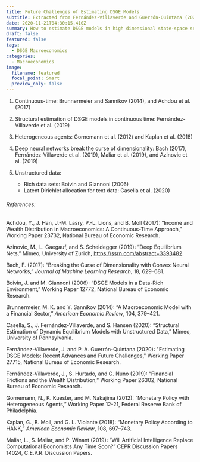 ```yaml
---
title: Future Challenges of Estimating DSGE Models
subtitle: Extracted from Fernández-Villaverde and Guerrón-Quintana (2020)
date: 2020-11-21T04:30:15.410Z
summary: How to estimate DSGE models in high dimensional state-space settings.
draft: false
featured: false
tags:
  - DSGE Macroeconomics
categories:
  - Macroeconomics
image:
  filename: featured
  focal_point: Smart
  preview_only: false
---
```

1. Continuous-time: Brunnermeier and Sannikov (2014), and Achdou et al. (2017)
2. Structural estimation of DSGE models in continuous time: Fernández-Villaverde et al. (2019)
3. Heterogeneous agents: Gornemann et al. (2012) and Kaplan et al. (2018)
4. Deep neural networks break the curse of dimensionality: Bach (2017), Fernández-Villaverde et al. (2019), Maliar et al. (2019), and Azinovic et al. (2019)
5. Unstructured data:

   * Rich data sets: Boivin and Giannoni (2006)
   * Latent Dirichlet allocation for text data: Casella et al. (2020)

###### References:

Achdou, Y., J. Han, J.-M. Lasry, P.-L. Lions, and B. Moll (2017): “Income and Wealth Distribution in Macroeconomics: A Continuous-Time Approach,” Working Paper 23732, National Bureau of Economic Research.

Azinovic, M., L. Gaegauf, and S. Scheidegger (2019): “Deep Equilibrium Nets,” Mimeo, University of Zurich, https://ssrn.com/abstract=3393482.

Bach, F. (2017): “Breaking the Curse of Dimensionality with Convex Neural Networks,” *Journal of Machine Learning Research*, 18, 629–681.

Boivin, J. and M. Giannoni (2006): “DSGE Models in a Data-Rich Environment,” Working Paper 12772, National Bureau of Economic Research.

Brunnermeier, M. K. and Y. Sannikov (2014): “A Macroeconomic Model with a Financial Sector,” *American Economic Review*, 104, 379–421.

Casella, S., J. Fernández-Villaverde, and S. Hansen (2020): “Structural Estimation of Dynamic Equilibrium Models with Unstructured Data,” Mimeo, University of Pennsylvania.

Fernández-Villaverde, J. and P. A. Guerrón-Quintana (2020): "Estimating DSGE Models: Recent Advances and Future Challenges," Working Paper 27715, National Bureau of Economic Research.

Fernández-Villaverde, J., S. Hurtado, and G. Nuno (2019): “Financial Frictions and the Wealth Distribution,” Working Paper 26302, National Bureau of Economic Research.

Gornemann, N., K. Kuester, and M. Nakajima (2012): “Monetary Policy with Heterogeneous Agents,” Working Paper 12-21, Federal Reserve Bank of Philadelphia.

Kaplan, G., B. Moll, and G. L. Violante (2018): “Monetary Policy According to HANK,” *American Economic Review*, 108, 697–743.

Maliar, L., S. Maliar, and P. Winant (2019): “Will Artificial Intelligence Replace Computational Economists Any Time Soon?” CEPR Discussion Papers 14024, C.E.P.R. Discussion Papers.